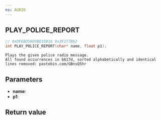 ```yaml
---
ns: AUDIO
---
```

## PLAY_POLICE_REPORT

```c
// 0xDFEBD56D9BD1EB16 0x3F277B62
int PLAY_POLICE_REPORT(char* name, float p1);
```

```
Plays the given police radio message.
All found occurrences in b617d, sorted alphabetically and identical lines removed: pastebin.com/GBnsQ5hr
```

## Parameters
* **name**: 
* **p1**: 

## Return value
